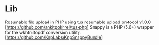 # Lib
Resumable file upload in PHP using tus resumable upload protocol v1.0.0 [https://github.com/ankitpokhrel/tus-php]
Snappy is a PHP (5.6+) wrapper for the wkhtmltopdf conversion utility. [https://github.com/KnpLabs/KnpSnappyBundle]


